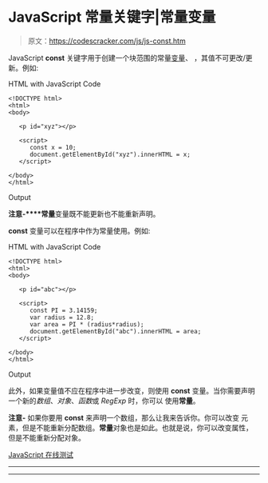 # JavaScript 常量关键字|常量变量

> 原文：<https://codescracker.com/js/js-const.htm>

JavaScript **const** 关键字用于创建一个块范围的常量[变量](/js/js-variables.htm)、 ，其值不可更改/更新。例如:

HTML with JavaScript Code

```
<!DOCTYPE html>
<html>
<body>

   <p id="xyz"></p>

   <script>
      const x = 10;
      document.getElementById("xyz").innerHTML = x;
   </script>

</body>
</html>
```

Output

**注意-****常量**变量既不能更新也不能重新声明。

**const** 变量可以在程序中作为常量使用。例如:

HTML with JavaScript Code

```
<!DOCTYPE html>
<html>
<body>

   <p id="abc"></p>

   <script>
      const PI = 3.14159;
      var radius = 12.8;
      var area = PI * (radius*radius);
      document.getElementById("abc").innerHTML = area;
   </script>

</body>
</html>
```

Output

此外，如果变量值不应在程序中进一步改变，则使用 **const** 变量。当你需要声明一个新的*数组*、*对象*、*函数*或 *RegExp* 时，你可以 使用**常量**。

**注意-** 如果你要用 **const** 来声明一个数组，那么让我来告诉你。你可以改变 元素，但是不能重新分配数组。**常量**对象也是如此。也就是说，你可以改变属性， 但是不能重新分配对象。

[JavaScript 在线测试](/exam/showtest.php?subid=6)

* * *

* * *